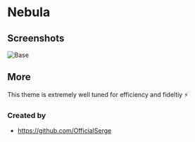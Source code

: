 # Nebula

## Screenshots

![Base](./nebula.png)

## More

This theme is extremely well tuned for efficiency and fideltiy ⚡️ 

### Created by

- https://github.com/OfficialSerge

